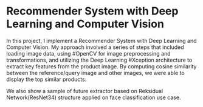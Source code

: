 # Recommender System with Deep Learning and Computer Vision
In this project, I implement a Recommender System with Deep Learning and Computer Vision. 
My approach involved a series of steps that included loading image data, using #OpenCV for image preprocessing and transformations, 
and utilizing the Deep Learning #Xception architecture to extract key features from the product image. 
By computing cosine similarity between the reference/query image and other images, we were able to display the top similar products.

We also show a sample of future extractor based on Reksidual Network(ResNet34) structure applied on face classification use case.

